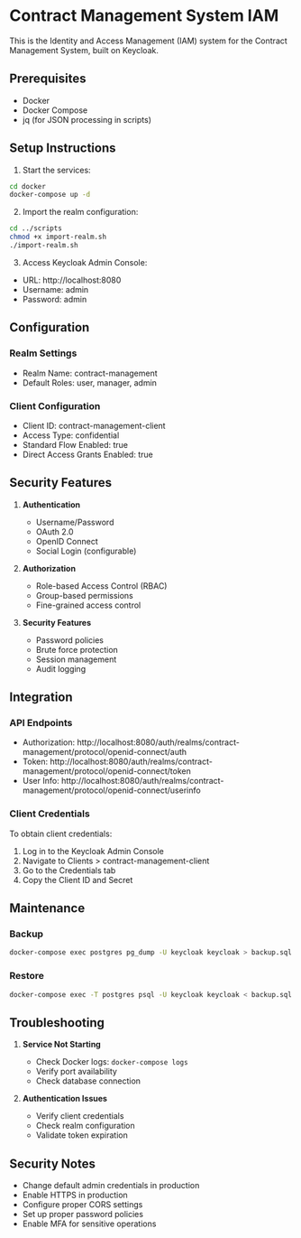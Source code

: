 # Contract Management System IAM

This is the Identity and Access Management (IAM) system for the Contract Management System, built on Keycloak.

## Prerequisites

- Docker
- Docker Compose
- jq (for JSON processing in scripts)

## Setup Instructions

1. Start the services:
```bash
cd docker
docker-compose up -d
```

2. Import the realm configuration:
```bash
cd ../scripts
chmod +x import-realm.sh
./import-realm.sh
```

3. Access Keycloak Admin Console:
- URL: http://localhost:8080
- Username: admin
- Password: admin

## Configuration

### Realm Settings
- Realm Name: contract-management
- Default Roles: user, manager, admin

### Client Configuration
- Client ID: contract-management-client
- Access Type: confidential
- Standard Flow Enabled: true
- Direct Access Grants Enabled: true

## Security Features

1. **Authentication**
   - Username/Password
   - OAuth 2.0
   - OpenID Connect
   - Social Login (configurable)

2. **Authorization**
   - Role-based Access Control (RBAC)
   - Group-based permissions
   - Fine-grained access control

3. **Security Features**
   - Password policies
   - Brute force protection
   - Session management
   - Audit logging

## Integration

### API Endpoints
- Authorization: http://localhost:8080/auth/realms/contract-management/protocol/openid-connect/auth
- Token: http://localhost:8080/auth/realms/contract-management/protocol/openid-connect/token
- User Info: http://localhost:8080/auth/realms/contract-management/protocol/openid-connect/userinfo

### Client Credentials
To obtain client credentials:
1. Log in to the Keycloak Admin Console
2. Navigate to Clients > contract-management-client
3. Go to the Credentials tab
4. Copy the Client ID and Secret

## Maintenance

### Backup
```bash
docker-compose exec postgres pg_dump -U keycloak keycloak > backup.sql
```

### Restore
```bash
docker-compose exec -T postgres psql -U keycloak keycloak < backup.sql
```

## Troubleshooting

1. **Service Not Starting**
   - Check Docker logs: `docker-compose logs`
   - Verify port availability
   - Check database connection

2. **Authentication Issues**
   - Verify client credentials
   - Check realm configuration
   - Validate token expiration

## Security Notes

- Change default admin credentials in production
- Enable HTTPS in production
- Configure proper CORS settings
- Set up proper password policies
- Enable MFA for sensitive operations 